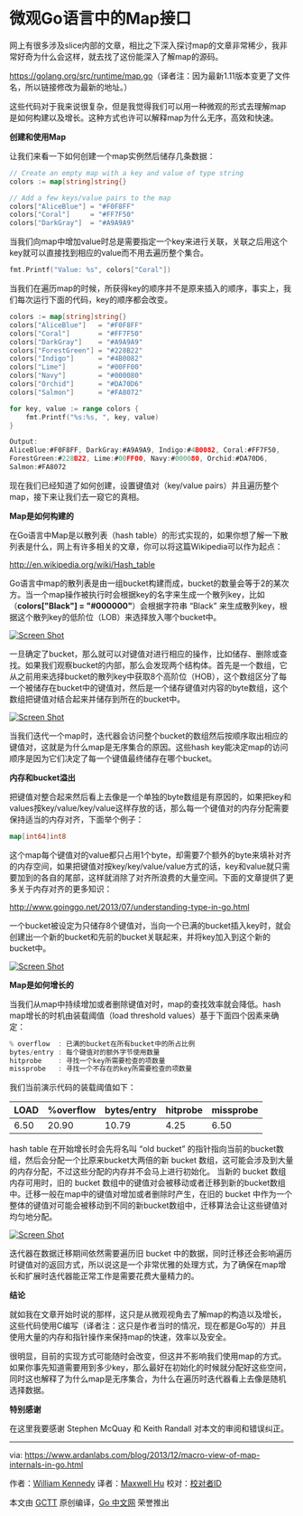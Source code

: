 # 微观Go语言中的Map接口

网上有很多涉及slice内部的文章，相比之下深入探讨map的文章非常稀少，我非常好奇为什么会这样，就去找了这份能深入了解map的源码。

<https://golang.org/src/runtime/map.go>（译者注：因为最新1.11版本变更了文件名，所以链接修改为最新的地址。）

这些代码对于我来说很复杂，但是我觉得我们可以用一种微观的形式去理解map是如何构建以及增长。这种方式也许可以解释map为什么无序，高效和快速。

**创建和使用Map**

让我们来看一下如何创建一个map实例然后储存几条数据：

``` go
// Create an empty map with a key and value of type string
colors := map[string]string{}

// Add a few keys/value pairs to the map
colors["AliceBlue"] = "#F0F8FF"
colors["Coral"]     = "#FF7F50"
colors["DarkGray"]  = "#A9A9A9"
```

当我们向map中增加value时总是需要指定一个key来进行关联，关联之后用这个key就可以直接找到相应的value而不用去遍历整个集合。

```go
fmt.Printf("Value: %s", colors["Coral"])
```

当我们在遍历map的时候，所获得key的顺序并不是原来插入的顺序，事实上，我们每次运行下面的代码，key的顺序都会改变。

```go
colors := map[string]string{}
colors["AliceBlue"]   = "#F0F8FF"
colors["Coral"]       = "#FF7F50"
colors["DarkGray"]    = "#A9A9A9"
colors["ForestGreen"] = "#228B22"
colors["Indigo"]      = "#4B0082"
colors["Lime"]        = "#00FF00"
colors["Navy"]        = "#000080"
colors["Orchid"]      = "#DA70D6"
colors["Salmon"]      = "#FA8072"

for key, value := range colors {
    fmt.Printf("%s:%s, ", key, value)
}

Output:
AliceBlue:#F0F8FF, DarkGray:#A9A9A9, Indigo:#4B0082, Coral:#FF7F50,
ForestGreen:#228B22, Lime:#00FF00, Navy:#000080, Orchid:#DA70D6,
Salmon:#FA8072
 ```

现在我们已经知道了如何创建，设置键值对（key/value pairs）并且遍历整个map，接下来让我们去一窥它的真相。

**Map是如何构建的**

在Go语言中Map是以散列表（hash table）的形式实现的，如果你想了解一下散列表是什么，网上有许多相关的文章，你可以将这篇Wikipedia可以作为起点：

<http://en.wikipedia.org/wiki/Hash_table>

Go语言中map的散列表是由一组bucket构建而成，bucket的数量会等于2的某次方。当一个map操作被执行时会根据key的名字来生成一个散列key，比如（**colors["Black"] = "#000000"**）会根据字符串 “Black” 来生成散列key，根据这个散列key的低阶位（LOB）来选择放入哪个bucket中。

[![Screen Shot](https://raw.githubusercontent.com/studygolang/gctt-images/master/Macro-View-of-Map-Internals-In-Go/Screen%2BShot%2B2013-12-31%2Bat%2B6.35.43%2BPM.png)](https://github.com/studygolang/gctt-images/blob/master/Macro-View-of-Map-Internals-In-Go/Screen+Shot+2013-12-31+at+6.35.43+PM.png?raw=true)

一旦确定了bucket，那么就可以对键值对进行相应的操作，比如储存、删除或查找。如果我们观察bucket的内部，那么会发现两个结构体。首先是一个数组，它从之前用来选择bucket的散列key中获取8个高阶位（HOB），这个数组区分了每一个被储存在bucket中的键值对，然后是一个储存键值对内容的byte数组，这个数组把键值对结合起来并储存到所在的bucket中。

[![Screen Shot](https://raw.githubusercontent.com/studygolang/gctt-images/master/Macro-View-of-Map-Internals-In-Go/Screen%2BShot%2B2013-12-31%2Bat%2B7.01.15%2BPM.png)](https://github.com/studygolang/gctt-images/blob/master/Screen+Shot+2013-12-31+at+7.01.15+PM.png?raw=true)

当我们迭代一个map时，迭代器会访问整个bucket的数组然后按顺序取出相应的键值对，这就是为什么map是无序集合的原因。这些hash key能决定map的访问顺序是因为它们决定了每一个键值最终储存在哪个bucket。

**内存和bucket溢出**

把键值对整合起来然后看上去像是一个单独的byte数组是有原因的，如果把key和values按key/value/key/value这样存放的话，那么每一个键值对的内存分配需要保持适当的内存对齐，下面举个例子：

```go
map[int64]int8
```

这个map每个键值对的value都只占用1个byte，却需要7个额外的byte来填补对齐的内存空间，如果把键值对按key/key/value/value方式的话，key和value就只需要加到的各自的尾部，这样就消除了对齐所浪费的大量空间。下面的文章提供了更多关于内存对齐的更多知识：

http://www.goinggo.net/2013/07/understanding-type-in-go.html

一个bucket被设定为只储存8个键值对，当向一个已满的bucket插入key时，就会创建出一个新的bucket和先前的bucket关联起来，并将key加入到这个新的bucket中。

[![Screen Shot](https://raw.githubusercontent.com/studygolang/gctt-images/master/Macro-View-of-Map-Internals-In-Go/Screen%2BShot%2B2013-12-31%2Bat%2B7.12.06%2BPM.png)](https://github.com/studygolang/gctt-images/blob/master/Screen+Shot+2013-12-31+at+7.12.06+PM.png?raw=true)

**Map是如何增长的**

当我们从map中持续增加或者删除键值对时，map的查找效率就会降低。hash map增长的时机由装载阈值（load threshold values）基于下面四个因素来确定：

```go
% overflow  : 已满的bucket在所有bucket中的所占比例
bytes/entry : 每个键值对的额外字节使用数量
hitprobe    : 寻找一个key所需要检查的项数量
missprobe   : 寻找一个不存在的key所需要检查的项数量
```

我们当前演示代码的装载阈值如下：

| **LOAD** | **%overflow** | **bytes/entry** | **hitprobe** | **missprobe** |
| -------- | ------------- | --------------- | ------------ | ------------- |
| 6.50     | 20.90         | 10.79           | 4.25         | 6.50          |

hash table 在开始增长时会先将名叫 “old bucket” 的指针指向当前的bucket数组，然后会分配一个比原来bucket大两倍的新 bucket 数组，这可能会涉及到大量的内存分配，不过这些分配的内存并不会马上进行初始化。
当新的 bucket 数组内存可用时，旧的 bucket 数组中的键值对会被移动或者迁移到新的bucket数组中。迁移一般在map中的键值对增加或者删除时产生，在旧的 bucket 中作为一个整体的键值对可能会被移动到不同的新bucket数组中，迁移算法会让这些键值对均匀地分配。

[![Screen Shot](https://raw.githubusercontent.com/studygolang/gctt-images/master/Macro-View-of-Map-Internals-In-Go/Screen%2BShot%2B2013-12-31%2Bat%2B7.22.39%2BPM.png)](https://github.com/studygolang/gctt-images/blob/master/Screen+Shot+2013-12-31+at+7.22.39+PM.png?raw=true)

迭代器在数据迁移期间依然需要遍历旧 bucket 中的数据，同时迁移还会影响遍历时键值对的返回方式，所以说这是一个非常优雅的处理方式，为了确保在map增长和扩展时迭代器能正常工作是需要花费大量精力的。

**结论**

就如我在文章开始时说的那样，这只是从微观视角去了解map的构造以及增长，这些代码使用C编写（译者注：这只是作者当时的情况，现在都是Go写的）并且使用大量的内存和指针操作来保持map的快速，效率以及安全。

很明显，目前的实现方式可能随时会改变，但这并不影响我们使用map的方式。如果你事先知道需要用到多少key，那么最好在初始化的时候就分配好这些空间，同时这也解释了为什么map是无序集合，为什么在遍历时迭代器看上去像是随机选择数据。

**特别感谢**

在这里我要感谢 Stephen McQuay 和 Keith Randall 对本文的审阅和错误纠正。

---

via: https://www.ardanlabs.com/blog/2013/12/macro-view-of-map-internals-in-go.html

作者：[William Kennedy](https://github.com/ardanlabs/gotraining)
译者：[Maxwell Hu](https://github.com/maxwell365)
校对：[校对者ID](https://github.com/校对者ID)

本文由 [GCTT](https://github.com/studygolang/GCTT) 原创编译，[Go 中文网](https://studygolang.com/) 荣誉推出
